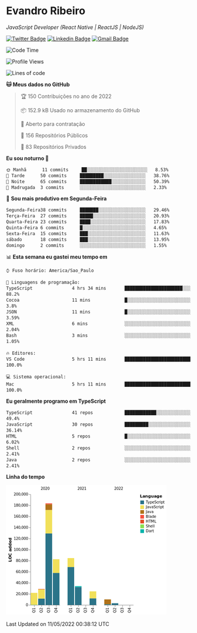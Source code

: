 # Evandro **Ribeiro**

*JavaScript Developer (React Native | ReactJS | NodeJS)*

[![Twitter Badge](https://img.shields.io/badge/-@ribeiroevandro-201B2D?style=flat-square&labelColor=201B2D&logo=twitter&logoColor=white&link=https://twitter.com/ribeiroevandro)](https://twitter.com/ribeiroevandro) 
[![Linkedin Badge](https://img.shields.io/badge/-Evandro%20Ribeiro-201B2D?style=flat-square&logo=Linkedin&logoColor=white&link=https://www.linkedin.com/in/ribeiroevandro)](https://www.linkedin.com/in/ribeiroevandro) 
[![Gmail Badge](https://img.shields.io/badge/-oi@ribeiroevandro.com.br-201B2D?style=flat-square&logo=Gmail&logoColor=white&link=mailto:oi@ribeiroevandro.com.br)](mailto:oi@ribeiroevandro.com.br)


<!--START_SECTION:waka-->
![Code Time](http://img.shields.io/badge/Code%20Time-0-blue)

![Profile Views](http://img.shields.io/badge/Visualizac%C3%B5es%20do%20perfil-4-blue)

![Lines of code](https://img.shields.io/badge/Desde%20o%20Hello%20World%20eu%20escrevi-473%20Thousand%20linhas%20de%20c%C3%B3digo-blue)

**🐱 Meus dados no GitHub** 

> 🏆 150 Contribuições no ano de 2022
 > 
> 📦 152.9 kB Usado no armazenamento do GitHub 
 > 
> 💼 Aberto para contratação
 > 
> 📜 156 Repositórios Públicos 
 > 
> 🔑 83 Repositórios Privados  
 > 
**Eu sou noturno 🦉** 

```text
🌞 Manhã      11 commits     ██░░░░░░░░░░░░░░░░░░░░░░░   8.53% 
🌆 Tarde      50 commits     █████████░░░░░░░░░░░░░░░░   38.76% 
🌃 Noite      65 commits     ████████████░░░░░░░░░░░░░   50.39% 
🌙 Madrugada  3 commits      ░░░░░░░░░░░░░░░░░░░░░░░░░   2.33%

```
📅 **Sou mais produtivo em Segunda-Feira** 

```text
Segunda-Feira38 commits     ███████░░░░░░░░░░░░░░░░░░   29.46% 
Terça-Feira  27 commits     █████░░░░░░░░░░░░░░░░░░░░   20.93% 
Quarta-Feira 23 commits     ████░░░░░░░░░░░░░░░░░░░░░   17.83% 
Quinta-Feira 6 commits      █░░░░░░░░░░░░░░░░░░░░░░░░   4.65% 
Sexta-Feira  15 commits     ███░░░░░░░░░░░░░░░░░░░░░░   11.63% 
sábado       18 commits     ███░░░░░░░░░░░░░░░░░░░░░░   13.95% 
domingo      2 commits      ░░░░░░░░░░░░░░░░░░░░░░░░░   1.55%

```


📊 **Esta semana eu gastei meu tempo em** 

```text
⌚︎ Fuso horário: America/Sao_Paulo

💬 Linguagens de programação: 
TypeScript               4 hrs 34 mins       ██████████████████████░░░   88.2% 
Cocoa                    11 mins             █░░░░░░░░░░░░░░░░░░░░░░░░   3.8% 
JSON                     11 mins             █░░░░░░░░░░░░░░░░░░░░░░░░   3.59% 
XML                      6 mins              ░░░░░░░░░░░░░░░░░░░░░░░░░   2.04% 
Bash                     3 mins              ░░░░░░░░░░░░░░░░░░░░░░░░░   1.05%

🔥 Editores: 
VS Code                  5 hrs 11 mins       █████████████████████████   100.0%

💻 Sistema operacional: 
Mac                      5 hrs 11 mins       █████████████████████████   100.0%

```

**Eu geralmente programo em TypeScript** 

```text
TypeScript               41 repos            ████████████░░░░░░░░░░░░░   49.4% 
JavaScript               30 repos            █████████░░░░░░░░░░░░░░░░   36.14% 
HTML                     5 repos             █░░░░░░░░░░░░░░░░░░░░░░░░   6.02% 
Shell                    2 repos             ░░░░░░░░░░░░░░░░░░░░░░░░░   2.41% 
Java                     2 repos             ░░░░░░░░░░░░░░░░░░░░░░░░░   2.41%

```


**Linha do tempo**

![Chart not found](https://raw.githubusercontent.com/ribeiroevandro/ribeiroevandro/master/charts/bar_graph.png) 


 Last Updated on 11/05/2022 00:38:12 UTC
<!--END_SECTION:waka-->
